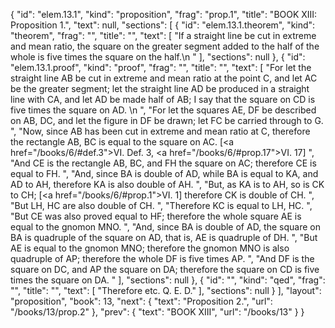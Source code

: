 {
  "id": "elem.13.1",
  "kind": "proposition",
  "frag": "prop.1",
  "title": "BOOK XIII: Proposition 1.",
  "text": null,
  "sections": [
    {
      "id": "elem.13.1.theorem",
      "kind": "theorem",
      "frag": "",
      "title": "",
      "text": [
        "If a straight line be cut in extreme and mean ratio, the square on the greater segment added to the half of the whole is five times the square on the half.\n      "
      ],
      "sections": null
    },
    {
      "id": "elem.13.1.proof",
      "kind": "proof",
      "frag": "",
      "title": "",
      "text": [
        "For let the straight line AB be cut in extreme and mean ratio at the point C, and let AC be the greater segment; let the straight line AD be produced in a straight line with CA, and let AD be made half of AB; I say that the square on CD is five times the square on AD. \n      ",
        "For let the squares AE, DF be described on AB, DC, and let the figure in DF be drawn; let FC be carried through to G. ",
        "Now, since AB has been cut in extreme and mean ratio at C, therefore the rectangle AB, BC is equal to the square on AC. [<a href=\"/books/6/#def.3\">VI. Def. 3</a>, <a href=\"/books/6/#prop.17\">VI. 17</a>] ",
        "And CE is the rectangle AB, BC, and FH the square on AC; therefore CE is equal to FH. ",
        "And, since BA is double of AD, while BA is equal to KA, and AD to AH, therefore KA is also double of AH. ",
        "But, as KA is to AH, so is CK to CH; [<a href=\"/books/6/#prop.1\">VI. 1</a>] therefore CK is double of CH. ",
        "But LH, HC are also double of CH. ",
        "Therefore KC is equal to LH, HC. ",
        "But CE was also proved equal to HF; therefore the whole square AE is equal to the gnomon MNO. ",
        "And, since BA is double of AD, the square on BA is quadruple of the square on AD, that is, AE is quadruple of DH. ",
        "But AE is equal to the gnomon MNO; therefore the gnomon MNO is also quadruple of AP; therefore the whole DF is five times AP. ",
        "And DF is the square on DC, and AP the square on DA; therefore the square on CD is five times the square on DA. "
      ],
      "sections": null
    },
    {
      "id": "",
      "kind": "qed",
      "frag": "",
      "title": "",
      "text": [
        "Therefore etc. Q. E. D."
      ],
      "sections": null
    }
  ],
  "layout": "proposition",
  "book": 13,
  "next": {
    "text": "Proposition 2.",
    "url": "/books/13/prop.2"
  },
  "prev": {
    "text": "BOOK XIII",
    "url": "/books/13"
  }
}

